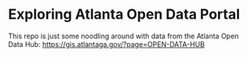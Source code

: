 # Exploring Atlanta Open Data Portal

This repo is just some noodling around with data from the Atlanta Open Data Hub: https://gis.atlantaga.gov/?page=OPEN-DATA-HUB

